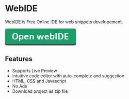 # WebIDE

WebIDE is Free Online IDE for web snippets developement.

[![Open webIDE Button](imgs/open_webIDE_button.png)](https://shivampip.github.io/webIDE/)

## Features

- Supports Live Preview
- Intuitive code editor with auto-complete and suggestion
- HTML, CSS and Javascript
- No Ads
- Download project as zip file

